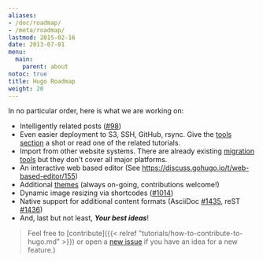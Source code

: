 ```yaml
---
aliases:
- /doc/roadmap/
- /meta/roadmap/
lastmod: 2015-02-16
date: 2013-07-01
menu:
  main:
    parent: about
notoc: true
title: Hugo Roadmap
weight: 20
---
```


In no particular order, here is what we are working on:

 * Intelligently related posts ([#98][])
 * Even easier deployment to S3, SSH, GitHub, rsync. Give the [tools section](https://gohugo.io/tools/#deployment) a shot or read one of the related tutorials.
 * Import from other website systems. There are already existing [migration tools](https://gohugo.io/tools/#migration) but they don't cover all major platforms.
 * An interactive web based editor (See https://discuss.gohugo.io/t/web-based-editor/155)
 * Additional [themes](https://github.com/srcclr/hugoThemes) (always on-going, contributions welcome!)
 * Dynamic image resizing via shortcodes ([#1014][])
 * Native support for additional content formats (AsciiDoc [#1435][], reST [#1436][])
 * And, last but not least, ***Your best ideas***!

[#100]: https://github.com/srcclr/hugo/issues/100 "hugo import from wordpress · Issue #100 · srcclr/hugo"
[#101]: https://github.com/srcclr/hugo/issues/101 "hugo import from jekyll · Issue #101 · srcclr/hugo"
[#1435]: https://github.com/srcclr/hugo/issues/1435 "Add support for native Go implementation of AsciiDoc · Issue #1435 · srcclr/hugo"
[#1436]: https://github.com/srcclr/hugo/issues/1436 "Add support for native Go implementation of reStructuredText (reST) · Issue #1436 · srcclr/hugo"
[#1014]: https://github.com/srcclr/hugo/issues/1014 "Image Resizing and Cropping · Issue #1014 · srcclr/hugo"
[#98]: https://github.com/srcclr/hugo/issues/98 "Add support for related content · Issue #98 · srcclr/hugo"

> Feel free to [contribute]({{< relref "tutorials/how-to-contribute-to-hugo.md" >}}) or open a [new issue](https://github.com/srcclr/hugo/issues/new) if you have an idea for a new feature.)
